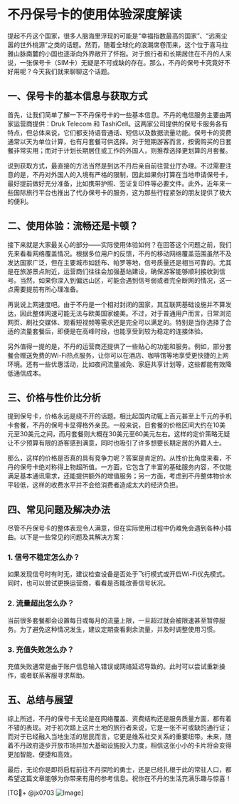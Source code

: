 # 不丹保号卡的使用体验深度解读

提起不丹这个国家，很多人脑海里浮现的可能是“幸福指数最高的国家”、“远离尘嚣的世外桃源”之类的话题。然而，随着全球化的浪潮席卷而来，这个位于喜马拉雅山脉南麓的小国也逐渐向外界敞开了怀抱。对于旅行者和长期居住在不丹的人来说，一张保号卡（SIM卡）无疑是不可或缺的存在。那么，不丹的保号卡究竟好不好用呢？今天我们就来聊聊这个话题。

## 一、保号卡的基本信息与获取方式

首先，让我们简单了解一下不丹保号卡的一些基本信息。不丹的电信服务主要由两家运营商提供：Druk Telecom 和 TashiCell。这两家公司提供的保号卡服务各有特点，但总体来说，它们都支持语音通话、短信以及数据流量功能。保号卡的资费通常以天为单位计算，也有月套餐可供选择。对于短期游客而言，按需购买的日套餐非常实用；而对于计划长期居住或工作的外国人，则推荐选择更划算的月套餐。

说到获取方式，最直接的方法当然是到达不丹后亲自前往营业厅办理。不过需要注意的是，不丹对外国人的入境有严格的限制，因此如果你打算在当地申请保号卡，最好提前做好充分准备，比如携带护照、签证复印件等必要文件。此外，近年来一些国际旅行平台也推出了代办保号卡的服务，这为那些行程紧张的朋友提供了极大的便利。

## 二、使用体验：流畅还是卡顿？

接下来就是大家最关心的部分——实际使用体验如何？在回答这个问题之前，我们先来看看网络覆盖情况。根据多位用户的反馈，不丹的移动网络覆盖范围虽然不及发达国家广泛，但在主要城市如廷布、帕罗等地，信号质量还是相当可靠的。尤其是在旅游景点附近，运营商们往往会加强基站建设，确保游客能够顺利接收到信号。当然，如果你深入到偏远山区，可能会遇到信号弱或者完全断网的情况，这一点需要提前有所心理准备。

再说说上网速度吧。由于不丹是一个相对封闭的国家，其互联网基础设施并不算发达，因此整体网速可能无法与欧美国家媲美。不过，对于普通用户而言，日常浏览网页、刷社交媒体、观看短视频等需求还是完全可以满足的。特别是当你选择了合适的流量套餐后，即便是在高峰时段，也能享受到较为稳定的连接体验。

另外值得一提的是，不丹的运营商还提供了一些贴心的功能和服务。例如，部分套餐会赠送免费的Wi-Fi热点服务，让你可以在酒店、咖啡馆等地享受更快捷的上网环境。还有一些优惠活动，比如夜间流量减免、家庭共享计划等，这些都能有效降低通信成本。

## 三、价格与性价比分析

提到保号卡，价格永远是绕不开的话题。相比起国内动辄上百元甚至上千元的手机卡套餐，不丹的保号卡显得格外亲民。一般来说，日套餐的价格区间大约在10美元至30美元之间，而月套餐则大概在30美元至60美元左右。这样的定价策略无疑让不少预算有限的游客感到满意，同时也吸引了许多想要长期定居的外籍人士。

那么，这样的价格是否真的具有竞争力呢？答案是肯定的。从性价比角度来看，不丹的保号卡绝对称得上物超所值。一方面，它包含了丰富的基础服务内容，不仅能满足基本通讯需求，还能提供额外的增值服务；另一方面，考虑到不丹整体物价水平较低，这样的收费水平并不会给消费者造成太大的经济负担。

## 四、常见问题及解决办法

尽管不丹保号卡的整体表现令人满意，但在实际使用过程中仍难免会遇到各种小插曲。以下是一些常见的问题及其解决方案：

### 1. **信号不稳定怎么办？**
   如果发现信号时有时无，建议检查设备是否处于飞行模式或开启Wi-Fi优先模式。同时，也可以尝试更换运营商，看看是否能改善信号状况。

### 2. **流量超出怎么办？**
   当前很多套餐都会设置每日或每月的流量上限，一旦超过就会被限速甚至暂停服务。为了避免这种情况发生，建议定期查看剩余流量，并及时调整使用习惯。

### 3. **充值失败怎么办？**
   充值失败通常是由于账户信息输入错误或网络延迟导致的。此时可以尝试重新操作，或者联系客服寻求帮助。

## 五、总结与展望

综上所述，不丹的保号卡无论是在网络覆盖、资费结构还是服务质量方面，都有着不错的表现。对于初次踏上这片土地的旅行者来说，它是一张不可或缺的通行证；而对于已经融入当地生活的居民而言，它更是维系社交关系的重要纽带。未来，随着不丹政府逐步开放市场并加大基础设施投入力度，相信这张小小的卡片将会变得更加智能、便捷和高效。

最后，无论你是即将启程前往不丹探险的勇士，还是已经扎根于此的常驻人口，都希望这篇文章能够为你带来有用的参考信息。祝你在不丹的生活充满乐趣与惊喜！

[TG💪+ @jx0703 ![Image](https://github.com/user-attachments/assets/dbca1d08-cadb-493c-b0ec-ad6f7a83f270)]